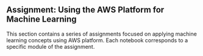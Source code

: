 ## Assignment: Using the AWS Platform for Machine Learning

This section contains a series of assignments focused on applying machine learning concepts using AWS platform. Each notebook corresponds to a specific module of the assignment.
